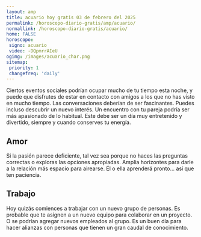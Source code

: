 ```yaml
---
layout: amp
title: acuario hoy gratis 03 de febrero del 2025 
permalink: /horoscopo-diario-gratis/amp/acuario/
normallink: /horoscopo-diario-gratis/acuario/
home: FALSE
horoscopo:
 signo: acuario
 video: -DQpmrrAIeU
ogimg: /images/acuario_char.png
sitemap:
 priority: 1
 changefreq: 'daily'
---
```



Ciertos eventos sociales podrían ocupar mucho de tu tiempo esta noche, y puede que disfrutes de estar en contacto con amigos a los que no has visto en mucho tiempo. Las conversaciones deberían de ser fascinantes. Puedes incluso descubrir un nuevo interés. Un encuentro con tu pareja podría ser más apasionado de lo habitual. Este debe ser un día muy entretenido y divertido, siempre y cuando conserves tu energía.

## Amor

Si la pasión parece deficiente, tal vez sea porque no haces las preguntas correctas o exploras las opciones apropiadas. Amplia horizontes para darle a la relación más espacio para airearse. Él o ella aprenderá pronto... así que ten paciencia.

## Trabajo

Hoy quizás comiences a trabajar con un nuevo grupo de personas. Es probable que te asignen a un nuevo equipo para colaborar en un proyecto. O se podrían agregar nuevos empleados al grupo. Es un buen día para hacer alianzas con personas que tienen un gran caudal de conocimiento.